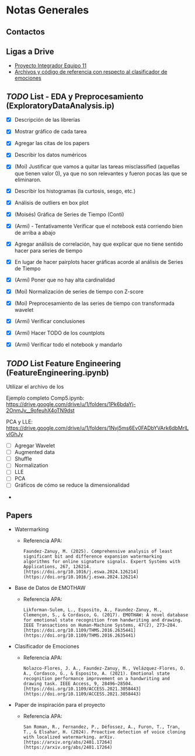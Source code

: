 # Notas Generales

## Contactos

## Ligas a Drive

- [Proyecto Integrador Equipo 11](https://drive.google.com/drive/folders/1joVSRDilCpmXUvUuA5mDYbg5HulQMv7O)
- [Archivos y código de referencia con respecto al clasificador de emociones](https://drive.google.com/drive/u/1/folders/1QeE3B8Rt5N68If2umk0SSwnRU3F2POcS)

## *TODO* List - EDA y Preprocesamiento (ExploratoryDataAnalysis.ip)
- [x] Descripción de las librerías
- [x] Mostrar gráfico de cada tarea
- [x] Agregar las citas de los papers
- [x] Describir los datos numéricos
- [x] (Moi) Justificar que vamos a quitar las tareas misclassified (aquellas que tienen valor 0), ya que no son relevantes y fueron pocas las que se eliminaron. 
- [x] Describir los histogramas (la curtosis, sesgo, etc.)
- [x] Análisis de outliers en box plot
- [x] (Moisés) Gráfica de Series de Tiempo (Conti)
- [x] (Armi) - Tentativamente Verificar que el notebook está corriendo bien de arriba a abajo
- [x] Agregar análisis de correlación, hay que explicar que no tiene sentido hacer para series de tiempo
- [x] En lugar de hacer pairplots hacer gráficas acorde al análisis de Series de Tiempo
- [x] (Armi) Poner que no hay alta cardinalidad
- [x] (Moi) Normalización de series de tiempo con Z-score
- [x] (Moi) Preprocesamiento de las series de tiempo con transformada wavelet
- [x] (Armi) Verificar conclusiones
- [x] (Armi) Hacer TODO de los countplots
- [x] (Armi) Verificar todo el notebook y mandarlo


## *TODO* List Feature Engineering (FeatureEngineering.ipynb)
Utilizar el archivo de los 

Ejemplo completo Comp5.ipynb: https://drive.google.com/drive/u/1/folders/1Pk6bdaYj-2OnmJv__9ofeuhX4oTN9dst


PCA y LLE: https://drive.google.com/drive/u/1/folders/1Nvj5ms6Ev0FADbYVArk6dbMrlLvIGhJy

- [ ] Agregar Wavelet
- [ ] Augmented data
- [ ] Shuffle
- [ ] Normalization
- [ ] LLE
- [ ] PCA
- [ ] Gráficos de cómo se reduce la dimensionalidad
- 

 

## Papers

- Watermarking
  - Referencia APA:
    ```plaintext
    Faundez-Zanuy, M. (2025). Comprehensive analysis of least significant bit and difference expansion watermarking algorithms for online signature signals. Expert Systems with Applications, 267, 126214. [https://doi.org/10.1016/j.eswa.2024.126214](https://doi.org/10.1016/j.eswa.2024.126214)
    ```

- Base de Datos de EMOTHAW
  - Referencia APA:
    ```plaintext
    Likforman-Sulem, L., Esposito, A., Faundez-Zanuy, M., Clemençon, S., & Cordasco, G. (2017). EMOTHAW: A novel database for emotional state recognition from handwriting and drawing. IEEE Transactions on Human-Machine Systems, 47(2), 273–284. [https://doi.org/10.1109/THMS.2016.2635441](https://doi.org/10.1109/THMS.2016.2635441)
    ```

- Clasificador de Emociones
  - Referencia APA:
    ```plaintext
    Nolazco-Flores, J. A., Faundez-Zanuy, M., Velázquez-Flores, O. A., Cordasco, G., & Esposito, A. (2021). Emotional state recognition performance improvement on a handwriting and drawing task. IEEE Access, 9, 28496–28504. [https://doi.org/10.1109/ACCESS.2021.3058443](https://doi.org/10.1109/ACCESS.2021.3058443)
    ```

- Paper de inspiración para el proyecto
  - Referencia APA:
    ```plaintext
    San Roman, R., Fernandez, P., Défossez, A., Furon, T., Tran, T., & Elsahar, H. (2024). Proactive detection of voice cloning with localized watermarking. arXiv. [https://arxiv.org/abs/2401.17264](https://arxiv.org/abs/2401.17264)
    ```